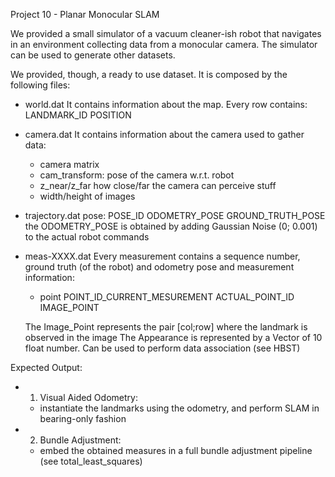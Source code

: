 Project 10 - Planar Monocular SLAM

We provided a small simulator of a vacuum cleaner-ish robot that navigates in an environment
collecting data from a monocular camera. The simulator can be used to generate other datasets.

We provided, though, a ready to use dataset. It is composed by the following files:

- world.dat
  It contains information about the map.
  Every row contains:
   LANDMARK_ID POSITION 

- camera.dat
  It contains information about the camera used to gather data:
  - camera matrix
  - cam_transform: pose of the camera w.r.t. robot
  - z_near/z_far how close/far the camera can perceive stuff
  - width/height of images

- trajectory.dat
  pose: POSE_ID ODOMETRY_POSE GROUND_TRUTH_POSE
  the ODOMETRY_POSE is obtained by adding Gaussian Noise (0; 0.001) to the actual robot commands

- meas-XXXX.dat
  Every measurement contains a sequence number, ground truth (of the robot) and odometry pose and measurement information:
  - point POINT_ID_CURRENT_MESUREMENT ACTUAL_POINT_ID IMAGE_POINT 

  The Image_Point represents the pair [col;row] where the landmark is observed in the image
  The Appearance is represented by a Vector of 10 float number. Can be used to perform data association (see HBST)

Expected Output:
 - 1. Visual Aided Odometry:
   - instantiate the landmarks using the odometry, and perform SLAM in bearing-only fashion
 - 2. Bundle Adjustment:
   - embed the obtained measures in a full bundle adjustment pipeline (see total_least_squares)
